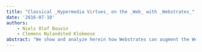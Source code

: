 ```yaml
---
title: "Classical _Hypermedia Virtues_ on the _Web_ with _Webstrates_"
date: '2016-07-10'
authors: 
    - Niels Olof Bouvin
    - Clemens Nylandsted Klokmose
abstract: "We show and analyze herein how Webstrates can augment the Web from a classical hypermedia perspective. Webstrates turns the DOM of Web pages into persistent and collaborative objects. We demonstrate how this can be applied to realize bidirectional links, shared collaborative annotations, and in-browser authorship and development."
---
```


